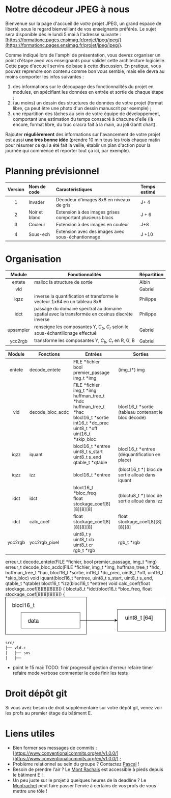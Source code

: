 # Notre décodeur JPEG à nous

Bienvenue sur la page d'accueil de _votre_ projet JPEG, un grand espace de liberté, sous le regard bienveillant de vos enseignants préférés.
Le sujet sera disponible dès le lundi 5 mai à l'adresse suivante : [https://formationc.pages.ensimag.fr/projet/jpeg/jpeg/](https://formationc.pages.ensimag.fr/projet/jpeg/jpeg/).

Comme indiqué lors de l'amphi de présentation, vous devrez organiser un point d'étape avec vos enseignants pour valider cette architecture logicielle.
Cette page d'accueil servira de base à cette discussion. En pratique, vous pouvez reprendre son contenu comme bon vous semble, mais elle devra au moins comporter les infos suivantes :

1. des informations sur le découpage des fonctionnalités du projet en modules, en spécifiant les données en entrée et sortie de chaque étape ;
2. (au moins) un dessin des structures de données de votre projet (format libre, ça peut être une photo d'un dessin manuscrit par exemple) ;
3. une répartition des tâches au sein de votre équipe de développement, comportant une estimation du temps consacré à chacune d'elle (là encore, format libre, du truc cracra fait à la main, au joli Gantt chart).

Rajouter **régulièrement** des informations sur l'avancement de votre projet est aussi **une très bonne idée** (prendre 10 min tous les trois chaque matin pour résumer ce qui a été fait la veille, établir un plan d'action pour la journée qui commence et reporter tout ça ici, par exemple).

# Planning prévisionnel 

| Version | Nom de code   | Caractéristiques                                         | Temps estimé |
|:-------:|:--------------|:---------------------------------------------------------|:-------------|
| 1       | Invader       | Décodeur d'images 8x8 en niveaux de gris                 | J+ 4         |
| 2       | Noir et blanc | Extension à des images grises comportant plusieurs blocs | J + 6        |
| 3       | Couleur       | Extension à des images en couleur                        | J+8          |
| 4       | Sous-ech      | Extension avec des images avec sous-échantionnage        | J +10        |

# Organisation

| Module    | Fonctionnalités                                                                                | Répartition |
|:---------:|------------------------------------------------------------------------------------------------|-------------|
| entete    | malloc la structure de sortie                                                                  | Albin       |
| vld       |                                                                                                | Gabriel     |
| iqzz      | inverse la quantification et transforme le vecteur 1x64 en un tableau 8x8                      | Philippe    |
| idct      | passage du domaine spectral au domaine spatial avec la transformée en cosinus discrète inverse | Philippe    |
| upsampler | renseigne les composantes Y, $C_b$, $C_r$ selon le sous-échantillonage effectué                | Gabriel     |
| ycc2rgb   | transforme les composantes Y, $C_b$, $C_r$ en R, G, B                                          | Gabriel     |

| Module  | Fonctions        | Entrées                                                                                                                                                                 | Sorties                                              |
|:-------:|------------------|-------------------------------------------------------------------------------------------------------------------------------------------------------------------------|------------------------------------------------------|
| entete  | decode_entete    | FILE *fichier <br> bool premier_passage <br> img_t *img                                                                                                                 | (img_t*) img                                         |
| vld     | decode_bloc_acdc | FILE *fichier <br> img_t *img <br> huffman_tree_t *hdc <br> huffman_tree_t *hac <br> blocl16_t *sortie <br> int16_t *dc_prec <br> uint8_t *off <br> uint16_t *skip_bloc | blocl16_t *sortie (tableau contenant le bloc décodé) |
| iqzz    | iquant           | blocl16_t *entree <br> uint8_t s_start <br> uint8_t s_end <br> qtable_t *qtable                                                                                         | blocl16_t *entree (déquantification en place)        |
| iqzz    | izz              | blocl16_t *entree                                                                                                                                                       | (bloct16_t *) bloc de sortie alloué dans iquant      |
| idct    | idct             | bloct16_t *bloc_freq <br> float stockage_coef[8][8][8][8]                                                                                                               | (bloctu8_t *) bloc de sortie alloué dans izz         |
| idct    | calc_coef        | float stockage_coef[8][8][8][8]                                                                                                                                         | float stockage_coef[8][8][8][8]                      |
| ycc2rgb | ycc2rgb_pixel    | uint8_t y <br> uint8_t cb <br> uint8_t cr <br> rgb_t *rgb                                                                                                               | rgb_t *rgb                                           |

erreur_t decode_entete(FILE *fichier, bool premier_passage, img_t *img)
erreur_t decode_bloc_acdc(FILE *fichier, img_t *img, huffman_tree_t *hdc, huffman_tree_t *hac, blocl16_t *sortie, int16_t *dc_prec, uint8_t *off, uint16_t *skip_bloc) 
void iquant(blocl16_t *entree, uint8_t s_start, uint8_t s_end, qtable_t *qtable)
bloct16_t *izz(blocl16_t *entree)
void calc_coef(float stockage_coef[8][8][8][8]) {
bloctu8_t *idct(bloct16_t *bloc_freq, float stockage_coef[8][8][8][8]) {
![alt text](./schemas/blocl16_t.png)

```
src/
├── vld.c
|   ├── sos
|   ├──

```
* point le 15 mai:
TODO:
	finir progressif
	gestion d'erreur
	refaire timer
	refaire mode verbose
	commenter le code
	finir les tests
	
# Droit dépôt git

Si vous avez besoin de droit supplémentaire sur votre dépôt git, venez voir les profs au premier étage du bâtiment E.


# Liens utiles

- Bien former ses messages de commits : [https://www.conventionalcommits.org/en/v1.0.0/](https://www.conventionalcommits.org/en/v1.0.0/) ;
- Problème relationnel au sein du groupe ? Contactez [Pascal](https://fr.wikipedia.org/wiki/Pascal,_le_grand_fr%C3%A8re) !
- Besoin de prendre l'air ? Le [Mont Rachais](https://fr.wikipedia.org/wiki/Mont_Rachais) est accessible à pieds depuis le bâtiment E !
- Un peu juste sur le projet à quelques heures de la deadline ? Le [Montrachet](https://www.vinatis.com/achat-vin-puligny-montrachet) peut faire passer l'envie à certains de vos profs de vous mettre une tôle !


